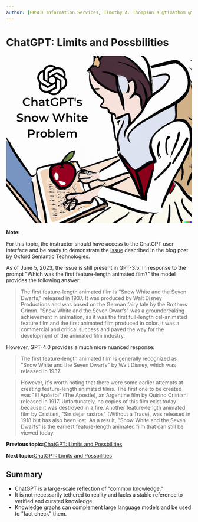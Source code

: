```yaml
---
author: [EBSCO Information Services, Timothy A. Thompson ⍝ @timathom @timathom@indieweb.social]
---
```


# ChatGPT: Limits and Possbilities

![Abstract cartoon depiction of Snow White sitting at a laptop computer that has a red apple on top of the keyboard.](../../submaps/../img/introduction/rdfox_chatgpt.png "ChatGPT's Snow White Problem")

**Note:**

For this topic, the instructor should have access to the ChatGPT user interface and be ready to demonstrate the [Issue](https://www.oxfordsemantic.tech/blog/chatgpts-snow-white-problem-the-danger-of-common-knowledge) described in the blog post by Oxford Semantic Technologies.

As of June 5, 2023, the issue is still present in GPT-3.5. In response to the prompt "Which was the first feature-length animated film?" the model provides the following answer:

> The first feature-length animated film is "Snow White and the Seven Dwarfs," released in 1937. It was produced by Walt Disney Productions and was based on the German fairy tale by the Brothers Grimm. "Snow White and the Seven Dwarfs" was a groundbreaking achievement in animation, as it was the first full-length cel-animated feature film and the first animated film produced in color. It was a commercial and critical success and paved the way for the development of the animated film industry.

However, GPT-4.0 provides a much more nuanced response:

> The first feature-length animated film is generally recognized as "Snow White and the Seven Dwarfs" by Walt Disney, which was released in 1937.

> However, it's worth noting that there were some earlier attempts at creating feature-length animated films. The first one to be created was "El Apóstol" \(The Apostle\), an Argentine film by Quirino Cristiani released in 1917. Unfortunately, no copies of this film exist today because it was destroyed in a fire. Another feature-length animated film by Cristiani, "Sin dejar rastros" \(Without a Trace\), was released in 1918 but has also been lost. As a result, "Snow White and the Seven Dwarfs" is the earliest feature-length animated film that can still be viewed today.

**Previous topic:**[ChatGPT: Limits and Possbilities](../../day_1/lesson_0/semantic_web_won.md)

**Next topic:**[ChatGPT: Limits and Possbilities](../../day_1/lesson_0/chatgpt_limits_and_possibilities_2.md)

## Summary

-   ChatGPT is a large-scale reflection of "common knowledge."
-   It is not necessarily tethered to reality and lacks a stable reference to verified and curated knowledge.
-   Knowledge graphs can complement large language models and be used to "fact check" them.

